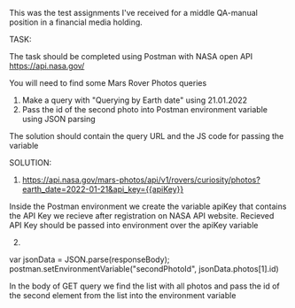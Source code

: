 This was the test assignments I've received for a middle QA-manual position in a financial media holding.

TASK:

The task should be completed using Postman with NASA open API
https://api.nasa.gov/

You will need to find some Mars Rover Photos queries
1. Make a query with "Querying by Earth date" using 21.01.2022
2. Pass  the id of the second photo into Postman environment variable using JSON parsing

The solution should contain the query URL and the JS code for passing the variable

SOLUTION:

1. https://api.nasa.gov/mars-photos/api/v1/rovers/curiosity/photos?earth_date=2022-01-21&api_key={{apiKey}}

Inside the Postman environment we create the variable apiKey that contains the API Key we recieve after registration on NASA API website. Recieved API Key should be passed into environment over the apiKey variable

2. 
var jsonData = JSON.parse(responseBody);
postman.setEnvironmentVariable("secondPhotoId", jsonData.photos[1].id)

In the body of GET query we find the list with all photos and pass the id of the second element from the list into the environment variable 
